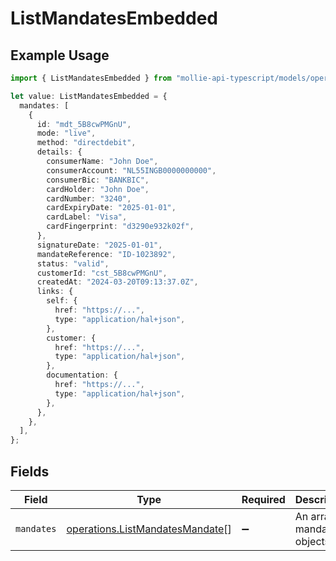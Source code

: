 # ListMandatesEmbedded

## Example Usage

```typescript
import { ListMandatesEmbedded } from "mollie-api-typescript/models/operations";

let value: ListMandatesEmbedded = {
  mandates: [
    {
      id: "mdt_5B8cwPMGnU",
      mode: "live",
      method: "directdebit",
      details: {
        consumerName: "John Doe",
        consumerAccount: "NL55INGB0000000000",
        consumerBic: "BANKBIC",
        cardHolder: "John Doe",
        cardNumber: "3240",
        cardExpiryDate: "2025-01-01",
        cardLabel: "Visa",
        cardFingerprint: "d3290e932k02f",
      },
      signatureDate: "2025-01-01",
      mandateReference: "ID-1023892",
      status: "valid",
      customerId: "cst_5B8cwPMGnU",
      createdAt: "2024-03-20T09:13:37.0Z",
      links: {
        self: {
          href: "https://...",
          type: "application/hal+json",
        },
        customer: {
          href: "https://...",
          type: "application/hal+json",
        },
        documentation: {
          href: "https://...",
          type: "application/hal+json",
        },
      },
    },
  ],
};
```

## Fields

| Field                                                                              | Type                                                                               | Required                                                                           | Description                                                                        |
| ---------------------------------------------------------------------------------- | ---------------------------------------------------------------------------------- | ---------------------------------------------------------------------------------- | ---------------------------------------------------------------------------------- |
| `mandates`                                                                         | [operations.ListMandatesMandate](../../models/operations/listmandatesmandate.md)[] | :heavy_minus_sign:                                                                 | An array of mandate objects.                                                       |